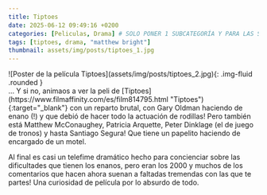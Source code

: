 ```yaml
---
title: Tiptoes
date: 2025-06-12 09:49:16 +0200
categories: [Peliculas, Drama] # SOLO PONER 1 SUBCATEGORÍA Y PARA LAS SERIES PONER UN CARACTER INVISIBLE, COPIALO DE ENTRE LOS PARÉNTESIS (ㅤ), AL FINAL DE LA SUBCATEGORÍA, POR EJEMPLO [Series, "Thrillerㅤ"]
tags: [tiptoes, drama, "matthew bright"]
thumbnail: assets/img/posts/tiptoes_1.jpg
---
```


<div class="row mb-4">
  <div class="col-md-5" markdown="1">
![Poster de la película Tiptoes](assets/img/posts/tiptoes_2.jpg){: .img-fluid .rounded }
  </div>
  <div class="col-md-7" markdown="1">
... Y si no, animaos a ver la peli de [Tiptoes](https://www.filmaffinity.com/es/film814795.html "Tiptoes"){:target="_blank"} con un reparto brutal, con Gary Oldman haciendo de enano (!) y que debió de hacer todo la actuación de rodillas! Pero también está Matthew McConaughey, Patricia Arquette, Peter Dinklage (el de juego de tronos) y hasta Santiago Segura! Que tiene un papelito haciendo de encargado de un motel.

Al final es casi un telefime dramático hecho para concienciar sobre las dificultades que tienen los enanos, pero eran los 2000 y muchos de los comentarios que hacen ahora suenan a faltadas tremendas con las que te partes! Una curiosidad de película por lo absurdo de todo.
  </div>
</div>
